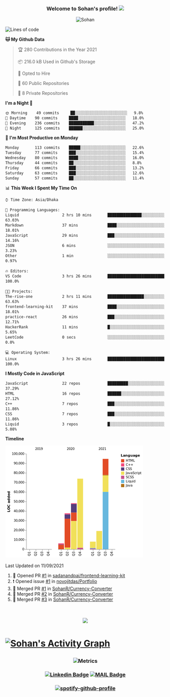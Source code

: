 <h3 align="center">
  Welcome to Sohan's profile!
  <img src="https://media.giphy.com/media/hvRJCLFzcasrR4ia7z/giphy.gif" width="28">
  
</h3>

<p align="center"> <img src="https://komarev.com/ghpvc/?username=sohanr" alt="Sohan" /></p>


<!--START_SECTION:waka-->
![Lines of code](https://img.shields.io/badge/From%20Hello%20World%20I%27ve%20Written-287539%20lines%20of%20code-blue)

**🐱 My Github Data** 

> 🏆 280 Contributions in the Year 2021
 > 
> 📦 216.0 kB Used in Github's Storage 
 > 
> 💼 Opted to Hire
 > 
> 📜 60 Public Repositories 
 > 
> 🔑 8 Private Repositories  
 > 
**I'm a Night 🦉** 

```text
🌞 Morning    49 commits     ██░░░░░░░░░░░░░░░░░░░░░░░   9.8% 
🌆 Daytime    90 commits     ████░░░░░░░░░░░░░░░░░░░░░   18.0% 
🌃 Evening    236 commits    ███████████░░░░░░░░░░░░░░   47.2% 
🌙 Night      125 commits    ██████░░░░░░░░░░░░░░░░░░░   25.0%

```
📅 **I'm Most Productive on Monday** 

```text
Monday       113 commits    █████░░░░░░░░░░░░░░░░░░░░   22.6% 
Tuesday      77 commits     ███░░░░░░░░░░░░░░░░░░░░░░   15.4% 
Wednesday    80 commits     ████░░░░░░░░░░░░░░░░░░░░░   16.0% 
Thursday     44 commits     ██░░░░░░░░░░░░░░░░░░░░░░░   8.8% 
Friday       66 commits     ███░░░░░░░░░░░░░░░░░░░░░░   13.2% 
Saturday     63 commits     ███░░░░░░░░░░░░░░░░░░░░░░   12.6% 
Sunday       57 commits     ██░░░░░░░░░░░░░░░░░░░░░░░   11.4%

```


📊 **This Week I Spent My Time On** 

```text
⌚︎ Time Zone: Asia/Dhaka

💬 Programming Languages: 
Liquid                   2 hrs 10 mins       ███████████████░░░░░░░░░░   63.03% 
Markdown                 37 mins             ████░░░░░░░░░░░░░░░░░░░░░   18.01% 
JavaScript               29 mins             ███░░░░░░░░░░░░░░░░░░░░░░   14.16% 
JSON                     6 mins              ░░░░░░░░░░░░░░░░░░░░░░░░░   3.23% 
Other                    1 min               ░░░░░░░░░░░░░░░░░░░░░░░░░   0.97%

🔥 Editors: 
VS Code                  3 hrs 26 mins       █████████████████████████   100.0%

🐱‍💻 Projects: 
The-rise-one             2 hrs 11 mins       ████████████████░░░░░░░░░   63.63% 
frontend-learning-kit    37 mins             ████░░░░░░░░░░░░░░░░░░░░░   18.01% 
practice-react           26 mins             ███░░░░░░░░░░░░░░░░░░░░░░   12.71% 
HackerRank               11 mins             █░░░░░░░░░░░░░░░░░░░░░░░░   5.65% 
LeetCode                 0 secs              ░░░░░░░░░░░░░░░░░░░░░░░░░   0.0%

💻 Operating System: 
Linux                    3 hrs 26 mins       █████████████████████████   100.0%

```

**I Mostly Code in JavaScript** 

```text
JavaScript               22 repos            █████████░░░░░░░░░░░░░░░░   37.29% 
HTML                     16 repos            ██████░░░░░░░░░░░░░░░░░░░   27.12% 
C++                      7 repos             ███░░░░░░░░░░░░░░░░░░░░░░   11.86% 
CSS                      7 repos             ███░░░░░░░░░░░░░░░░░░░░░░   11.86% 
Liquid                   3 repos             █░░░░░░░░░░░░░░░░░░░░░░░░   5.08%

```


**Timeline**

![Chart not found](https://raw.githubusercontent.com/SohanR/SohanR/master/charts/bar_graph.png) 


 Last Updated on 11/09/2021
<!--END_SECTION:waka-->


<!--START_SECTION:activity-->
1. 💪 Opened PR [#1](https://github.com/sadanandpai/frontend-learning-kit/pull/1) in [sadanandpai/frontend-learning-kit](https://github.com/sadanandpai/frontend-learning-kit)
2. ❗️ Opened issue [#1](https://github.com/novojitdas/Portfolio/issues/1) in [novojitdas/Portfolio](https://github.com/novojitdas/Portfolio)
3. 🎉 Merged PR [#1](https://github.com/SohanR/Currency-Converter/pull/1) in [SohanR/Currency-Converter](https://github.com/SohanR/Currency-Converter)
4. 🎉 Merged PR [#2](https://github.com/SohanR/Currency-Converter/pull/2) in [SohanR/Currency-Converter](https://github.com/SohanR/Currency-Converter)
5. 🎉 Merged PR [#3](https://github.com/SohanR/Currency-Converter/pull/3) in [SohanR/Currency-Converter](https://github.com/SohanR/Currency-Converter)
<!--END_SECTION:activity-->





<h1 align="center">

 <img src="https://github-readme-streak-stats.herokuapp.com?user=sohanr&theme=radical&hide_border=true" />

<h1>  
 
 <a href="https://github.com/ashutosh00710/github-readme-activity-graph"><img alt="Sohan's Activity Graph" src="https://activity-graph.herokuapp.com/graph?username=sohanr&bg_color=1F222E&color=F8D866&line=F85D7F&point=FFFFFF&hide_border=true" /></a>



<h3 align="center">
 
  ![Metrics](https://metrics.lecoq.io/sohanr?template=classic&base.header=0&base.activity=0&base.community=0&base.repositories=0&base.metadata=0&notable=1&achievements=1&achievements.threshold=C&achievements.secrets=true&achievements.display=compact&achievements.limit=0&notable.repositories=false&config.timezone=Asia%2FDhaka)
 
<h3>  
  
  
<h3 align="center">

[![Linkedin Badge](https://img.shields.io/badge/-MizanurRahmanSohan-blue?style=flat-square&logo=Linkedin&logoColor=white&link=https://www.linkedin.com/in/mizanurrahman/)](https://www.linkedin.com/in/mizanurrahman/) [![MAIL Badge](https://img.shields.io/badge/-sohanjs.bd@gmail.com-c14438?style=flat-square&logo=Gmail&logoColor=white&link=mailto:sohanjs.bd@gmail.com)](mailto:mizan.rahman66d@gmail.com)

</h3>

<h3 align="center">

[![spotify-github-profile](https://spotify-github-profile.vercel.app/api/view?uid=31gc6dqehmxwphqvk5gwufpxasl4&cover_image=true&theme=default)](https://github.com/kittinan/spotify-github-profile)

</h3>
